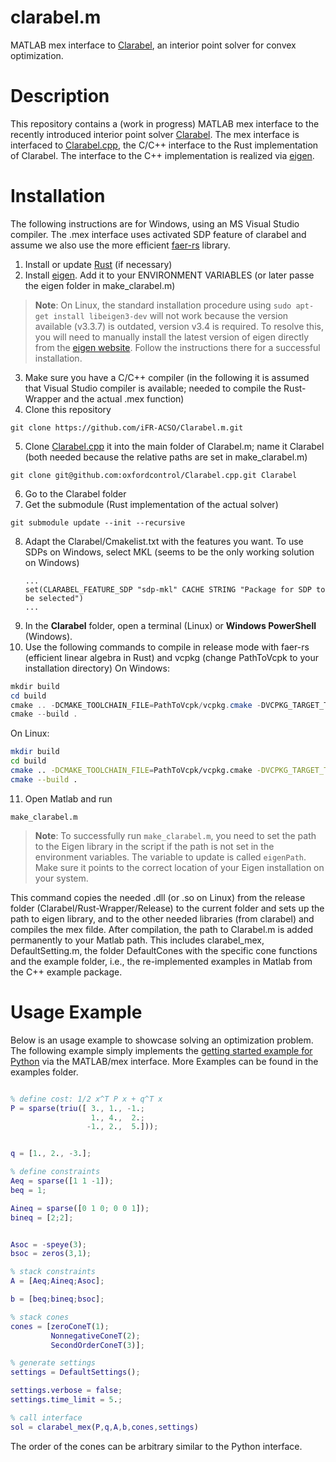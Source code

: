 # clarabel.m

MATLAB mex interface to [Clarabel](https://clarabel.org/stable/), an interior point solver for convex optimization.

# Description

This repository contains a (work in progress) MATLAB mex interface to the recently introduced interior point solver [Clarabel](https://clarabel.org/stable/). The mex interface is interfaced to 
[Clarabel.cpp](https://github.com/oxfordcontrol/Clarabel.cpp/tree/main), the C/C++ interface to the Rust implementation of Clarabel. The interface to the C++ implementation is realized via [eigen](https://eigen.tuxfamily.org/index.php?title=Main\_Page](https://eigen.tuxfamily.org/index.php?title=Main_Page)).

# Installation
The following instructions are for Windows, using an MS Visual Studio compiler. The .mex interface uses activated SDP feature of clarabel and assume we also use the more efficient [faer-rs](https://github.com/sarah-quinones/faer-rs) library.

1. Install or update [Rust](https://www.rust-lang.org/tools/install) (if necessary)
2. Install [eigen](https://eigen.tuxfamily.org/index.php?title=Main\_Page](https://eigen.tuxfamily.org/index.php?title=Main_Page)). Add it to your ENVIRONMENT VARIABLES (or later passe the eigen folder in make_clarabel.m) 
> **Note**: 
> On Linux, the standard installation procedure using `sudo apt-get install libeigen3-dev` will not work because the version available (v3.3.7) is outdated, version v3.4 is required. To resolve this, you will need to manually install the latest version of eigen directly from the [eigen website](https://eigen.tuxfamily.org/dox/). Follow the instructions there for a successful installation.
3. Make sure you have a C/C++ compiler (in the following it is assumed that Visual Studio compiler is available; needed to compile the Rust-Wrapper and the actual .mex function)
4. Clone this repository
```
git clone https://github.com/iFR-ACSO/Clarabel.m.git 
```

5. Clone [Clarabel.cpp](https://github.com/oxfordcontrol/Clarabel.cpp/tree/main](https://github.com/oxfordcontrol/Clarabel.cpp/tree/main)) it into the main folder of Clarabel.m; name it Clarabel (both needed because the relative paths are set in make_clarabel.m)
```
git clone git@github.com:oxfordcontrol/Clarabel.cpp.git Clarabel
```
6. Go to the Clarabel folder
7. Get the submodule (Rust implementation of the actual solver)
```
git submodule update --init --recursive
```
8. Adapt the Clarabel/Cmakelist.txt with the features you want. To use SDPs on Windows, select MKL (seems to be the only working solution on Windows)
   ```
   ...
   set(CLARABEL_FEATURE_SDP "sdp-mkl" CACHE STRING "Package for SDP to be selected")
   ...
   ```
9. In the **Clarabel** folder, open a terminal (Linux) or **Windows PowerShell** (Windows).
10.  Use the following commands to compile in release mode with faer-rs (efficient linear algebra in Rust) and vcpkg (change PathToVcpk to your installation directory)
   On Windows:
   ```powershell
   mkdir build
   cd build
   cmake .. -DCMAKE_TOOLCHAIN_FILE=PathToVcpk/vcpkg.cmake -DVCPKG_TARGET_TRIPLET=x64-windows -DCMAKE_BUILD_TYPE=Release -DCLARABEL_FEATURE_FAER_SPARSE=true
   cmake --build .
   ```
   On Linux:
   ```bash
   mkdir build
   cd build
   cmake .. -DCMAKE_TOOLCHAIN_FILE=PathToVcpk/vcpkg.cmake -DVCPKG_TARGET_TRIPLET=x64-linux -DCMAKE_BUILD_TYPE=Release -DCLARABEL_FEATURE_FAER_SPARSE=true
   cmake --build .
   ```

11.  Open Matlab and run
```
make_clarabel.m
```
> **Note**: 
> To successfully run `make_clarabel.m`, you need to set the path to the Eigen library in the script if the path is not set in the environment variables. The variable to update is called `eigenPath`. Make sure it points to the correct location of your Eigen installation on your system.

This command copies the needed .dll (or .so on Linux) from the release folder (Clarabel/Rust-Wrapper/Release) to the current folder and sets up the path to eigen library, and to the other needed libraries (from clarabel) and compiles the mex filde. After compilation, the path to Clarabel.m is added permanently to your Matlab path. This includes clarabel_mex, DefaultSetting.m, the folder DefaultCones with the specific cone functions and the example folder, i.e., the re-implemented examples in Matlab from the C++ example package.


# Usage Example

Below is an usage example to showcase solving an optimization problem.
The following example simply implements the [getting started example for Python](https://clarabel.org/stable/python/getting_started_py/) via the MATLAB/mex interface. More Examples can be found in the examples folder.

```matlab

% define cost: 1/2 x^T P x + q^T x
P = sparse(triu([ 3., 1., -1.;
                  1., 4.,  2.;
                 -1., 2.,  5.]));


q = [1., 2., -3.];

% define constraints
Aeq = sparse([1 1 -1]);
beq = 1;

Aineq = sparse([0 1 0; 0 0 1]);
bineq = [2;2];


Asoc = -speye(3);
bsoc = zeros(3,1);

% stack constraints
A = [Aeq;Aineq;Asoc];

b = [beq;bineq;bsoc];

% stack cones
cones = [zeroConeT(1);
         NonnegativeConeT(2);
         SecondOrderConeT(3)];

% generate settings
settings = DefaultSettings();

settings.verbose = false;
settings.time_limit = 5.;

% call interface
sol = clarabel_mex(P,q,A,b,cones,settings)

```

The order of the cones can be arbitrary similar to the Python interface.
